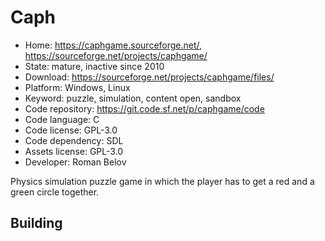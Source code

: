 # Caph

- Home: https://caphgame.sourceforge.net/, https://sourceforge.net/projects/caphgame/
- State: mature, inactive since 2010
- Download: https://sourceforge.net/projects/caphgame/files/
- Platform: Windows, Linux
- Keyword: puzzle, simulation, content open, sandbox
- Code repository: https://git.code.sf.net/p/caphgame/code
- Code language: C
- Code license: GPL-3.0
- Code dependency: SDL
- Assets license: GPL-3.0
- Developer: Roman Belov

Physics simulation puzzle game in which the player has to get a red and a green circle together.

## Building
